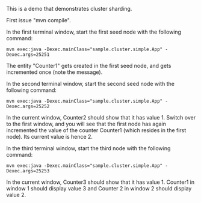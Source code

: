 This is a demo that demonstrates cluster sharding.

First issue "mvn compile".

In the first terminal window, start the first seed node with the following command:

    mvn exec:java -Dexec.mainClass="sample.cluster.simple.App" -Dexec.args=25251

The entity "Counter1" gets created in the first seed node, and gets
incremented once (note the message).

In the second terminal window, start the second seed node with the following command:

    mvn exec:java -Dexec.mainClass="sample.cluster.simple.App" -Dexec.args=25252

In the current window, Counter2 should show that it has value 1.
Switch over to the first window, and you will see that the first node has
again incremented the value of the counter Counter1 (which resides in the
first node). Its current value is hence 2.

In the third terminal window, start the third node with the following command:

    mvn exec:java -Dexec.mainClass="sample.cluster.simple.App" -Dexec.args=25253

In the current window, Counter3 should show that it has value 1.
Counter1 in window 1 should display value 3 and Counter 2 in window 2 
should display value 2.

